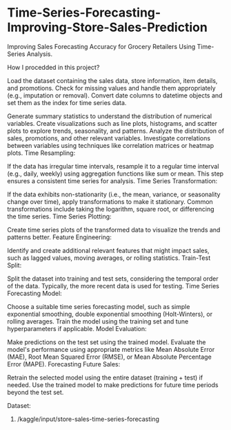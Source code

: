 # Time-Series-Forecasting-Improving-Store-Sales-Prediction
Improving Sales Forecasting Accuracy for Grocery Retailers Using Time-Series Analysis.

How I procedded in this project?

Load the dataset containing the sales data, store information, item details, and promotions.
Check for missing values and handle them appropriately (e.g., imputation or removal).
Convert date columns to datetime objects and set them as the index for time series data.

Generate summary statistics to understand the distribution of numerical variables.
Create visualizations such as line plots, histograms, and scatter plots to explore trends, seasonality, and patterns.
Analyze the distribution of sales, promotions, and other relevant variables.
Investigate correlations between variables using techniques like correlation matrices or heatmap plots.
Time Resampling:

If the data has irregular time intervals, resample it to a regular time interval (e.g., daily, weekly) using aggregation functions like sum or mean. This step ensures a consistent time series for analysis.
Time Series Transformation:

If the data exhibits non-stationarity (i.e., the mean, variance, or seasonality change over time), apply transformations to make it stationary.
Common transformations include taking the logarithm, square root, or differencing the time series.
Time Series Plotting:

Create time series plots of the transformed data to visualize the trends and patterns better.
Feature Engineering:

Identify and create additional relevant features that might impact sales, such as lagged values, moving averages, or rolling statistics.
Train-Test Split:

Split the dataset into training and test sets, considering the temporal order of the data. Typically, the more recent data is used for testing.
Time Series Forecasting Model:

Choose a suitable time series forecasting model, such as simple exponential smoothing, double exponential smoothing (Holt-Winters), or rolling averages.
Train the model using the training set and tune hyperparameters if applicable.
Model Evaluation:

Make predictions on the test set using the trained model.
Evaluate the model's performance using appropriate metrics like Mean Absolute Error (MAE), Root Mean Squared Error (RMSE), or Mean Absolute Percentage Error (MAPE).
Forecasting Future Sales:

Retrain the selected model using the entire dataset (training + test) if needed.
Use the trained model to make predictions for future time periods beyond the test set.



Dataset:
1) /kaggle/input/store-sales-time-series-forecasting
